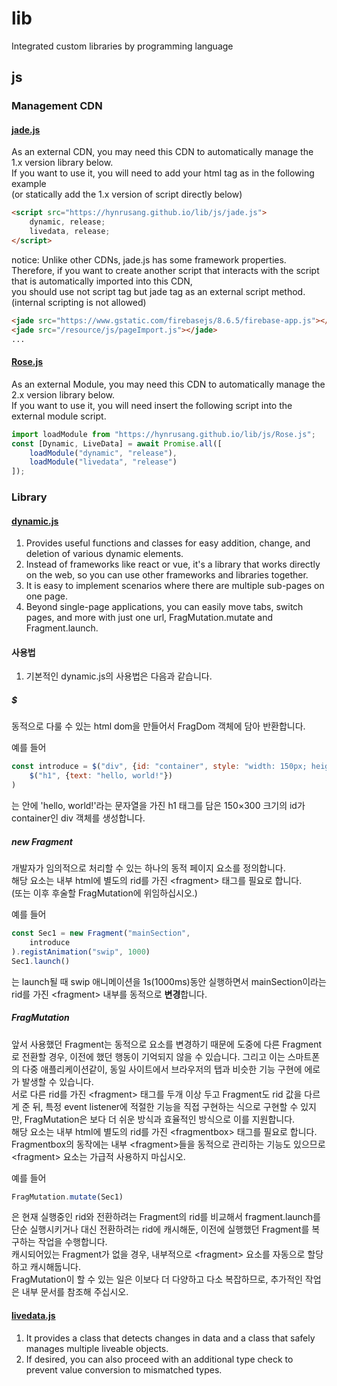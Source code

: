 # lib
Integrated custom libraries by programming language
## js
### Management CDN
#### [jade.js](/js/jade.js)
As an external CDN, you may need this CDN to automatically manage the 1.x version library below.  
If you want to use it, you will need to add your html tag as in the following example  
(or statically add the 1.x version of script directly below)
```html
<script src="https://hynrusang.github.io/lib/js/jade.js">
    dynamic, release;
    livedata, release;
</script>
```
notice:
Unlike other CDNs, jade.js has some framework properties.  
Therefore, if you want to create another script that interacts with the script that is automatically imported into this CDN,  
you should use not script tag but jade tag as an external script method.  
(internal scripting is not allowed)
```html
<jade src="https://www.gstatic.com/firebasejs/8.6.5/firebase-app.js"></jade>
<jade src="/resource/js/pageImport.js"></jade>
...
```
#### [Rose.js](/js/Rose.js)
As an external Module, you may need this CDN to automatically manage the 2.x version library below.  
If you want to use it, you will need insert the following script into the external module script.
```js
import loadModule from "https://hynrusang.github.io/lib/js/Rose.js";
const [Dynamic, LiveData] = await Promise.all([
    loadModule("dynamic", "release"),
    loadModule("livedata", "release")
]);
```
### Library
#### [dynamic.js](/js/2.1/dynamic.js)
1. Provides useful functions and classes for easy addition, change, and deletion of various dynamic elements.
2. Instead of frameworks like react or vue, it's a library that works directly on the web, so you can use other frameworks and libraries together.
3. It is easy to implement scenarios where there are multiple sub-pages on one page.
4. Beyond single-page applications, you can easily move tabs, switch pages, and more with just one url, FragMutation.mutate and Fragment.launch.
#### 사용법
1. 기본적인 dynamic.js의 사용법은 다음과 같습니다.
##### $
동적으로 다룰 수 있는 html dom을 만들어서 FragDom 객체에 담아 반환합니다.  
  
예를 들어
```js
const introduce = $("div", {id: "container", style: "width: 150px; height: 300px;"}).add(
    $("h1", {text: "hello, world!"})
)
```
는 안에 'hello, world!'라는 문자열을 가진 h1 태그를 담은 150×300 크기의 id가 container인 div 객체를 생성합니다.
##### new Fragment
개발자가 임의적으로 처리할 수 있는 하나의 동적 페이지 요소를 정의합니다.  
해당 요소는 내부 html에 별도의 rid를 가진 &lt;fragment&gt; 태그를 필요로 합니다.  
(또는 이후 후술할 FragMutation에 위임하십시오.)  
  
예를 들어
```js
const Sec1 = new Fragment("mainSection",
    introduce
).registAnimation("swip", 1000)
Sec1.launch()
```
는 launch될 때 swip 애니메이션을 1s(1000ms)동안 실행하면서 mainSection이라는 rid를 가진 &lt;fragment&gt; 내부를 동적으로 **변경**합니다.
##### FragMutation
앞서 사용했던 Fragment는 동적으로 요소를 변경하기 때문에 도중에 다른 Fragment로 전환할 경우, 이전에 했던 행동이 기억되지 않을 수 있습니다. 그리고 이는 스마트폰의 다중 애플리케이션같이, 동일 사이트에서 브라우저의 탭과 비슷한 기능 구현에 에로가 발생할 수 있습니다.  
서로 다른 rid를 가진 &lt;fragment&gt; 태그를 두개 이상 두고 Fragment도 rid 값을 다르게 준 뒤, 특정 event listener에 적절한 기능을 직접 구현하는 식으로 구현할 수 있지만, FragMutation은 보다 더 쉬운 방식과 효율적인 방식으로 이를 지원합니다.  
해당 요소는 내부 html에 별도의 rid를 가진 &lt;fragmentbox&gt; 태그를 필요로 합니다.  
Fragmentbox의 동작에는 내부 &lt;fragment&gt;들을 동적으로 관리하는 기능도 있으므로 &lt;fragment&gt; 요소는 가급적 사용하지 마십시오.  
  
예를 들어
```js
FragMutation.mutate(Sec1)
```
은 현재 실행중인 rid와 전환하려는 Fragment의 rid를 비교해서 fragment.launch를 단순 실행시키거나 대신 전환하려는 rid에 캐시해둔, 이전에 실행했던 Fragment를 복구하는 작업을 수행합니다.  
캐시되어있는 Fragment가 없을 경우, 내부적으로 &lt;fragment&gt; 요소를 자동으로 할당하고 캐시해둡니다.  
FragMutation이 할 수 있는 일은 이보다 더 다양하고 다소 복잡하므로, 추가적인 작업은 내부 문서를 참조해 주십시오.
#### [livedata.js](/js/2.0/livedata.js)
1. It provides a class that detects changes in data and a class that safely manages multiple liveable objects.
2. If desired, you can also proceed with an additional type check to prevent value conversion to mismatched types.
